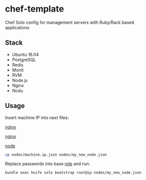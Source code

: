 # chef-template

Chef Solo config for management servers with Ruby/Rack based applications

## Stack
* Ubuntu 16.04
* PostgreSQL
* Redis
* Monit
* RVM
* Node.js
* Nginx
* Ncdu

## Usage

Insert machine IP into next files:

[nginx](https://github.com/kirillweb/chef-template/blob/master/site-cookbooks/chef-nginx/templates/project.conf.erb#L8)

[nginx](https://github.com/kirillweb/chef-template/blob/master/site-cookbooks/chef-nginx/templates/project.conf.erb#L16)

[node](https://github.com/kirillweb/chef-template/blob/master/nodes/machine.ip.json#L9)

```bash
cp nodes/machine.ip.json nodes/my_new_node.json
```

Replace passwords into base [role](https://github.com/kirillweb/chef-template/blob/master/roles/base.json) and run:

```bash
bundle exec knife solo bootstrap root@ip nodes/my_new_node.json
```
